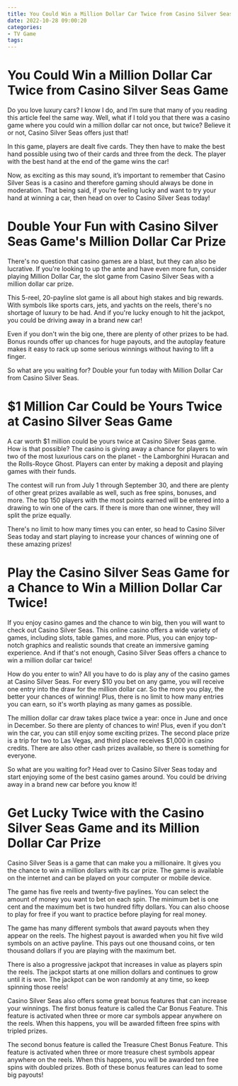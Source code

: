 ```yaml
---
title: You Could Win a Million Dollar Car Twice from Casino Silver Seas Game 
date: 2022-10-28 09:00:20
categories:
- TV Game
tags:
---
```



#  You Could Win a Million Dollar Car Twice from Casino Silver Seas Game 

Do you love luxury cars? I know I do, and I’m sure that many of you reading this article feel the same way. Well, what if I told you that there was a casino game where you could win a million dollar car not once, but twice? Believe it or not, Casino Silver Seas offers just that!

In this game, players are dealt five cards. They then have to make the best hand possible using two of their cards and three from the deck. The player with the best hand at the end of the game wins the car!

Now, as exciting as this may sound, it’s important to remember that Casino Silver Seas is a casino and therefore gaming should always be done in moderation. That being said, if you’re feeling lucky and want to try your hand at winning a car, then head on over to Casino Silver Seas today!

#  Double Your Fun with Casino Silver Seas Game's Million Dollar Car Prize 

There's no question that casino games are a blast, but they can also be lucrative. If you're looking to up the ante and have even more fun, consider playing Million Dollar Car, the slot game from Casino Silver Seas with a million dollar car prize.

This 5-reel, 20-payline slot game is all about high stakes and big rewards. With symbols like sports cars, jets, and yachts on the reels, there's no shortage of luxury to be had. And if you're lucky enough to hit the jackpot, you could be driving away in a brand new car!

Even if you don't win the big one, there are plenty of other prizes to be had. Bonus rounds offer up chances for huge payouts, and the autoplay feature makes it easy to rack up some serious winnings without having to lift a finger.

So what are you waiting for? Double your fun today with Million Dollar Car from Casino Silver Seas.

#  $1 Million Car Could be Yours Twice at Casino Silver Seas Game 

A car worth $1 million could be yours twice at Casino Silver Seas game. How is that possible? The casino is giving away a chance for players to win two of the most luxurious cars on the planet - the Lamborghini Huracan and the Rolls-Royce Ghost. Players can enter by making a deposit and playing games with their funds.

The contest will run from July 1 through September 30, and there are plenty of other great prizes available as well, such as free spins, bonuses, and more. The top 150 players with the most points earned will be entered into a drawing to win one of the cars. If there is more than one winner, they will split the prize equally.

There's no limit to how many times you can enter, so head to Casino Silver Seas today and start playing to increase your chances of winning one of these amazing prizes!

#  Play the Casino Silver Seas Game for a Chance to Win a Million Dollar Car Twice! 

If you enjoy casino games and the chance to win big, then you will want to check out Casino Silver Seas. This online casino offers a wide variety of games, including slots, table games, and more. Plus, you can enjoy top-notch graphics and realistic sounds that create an immersive gaming experience. And if that's not enough, Casino Silver Seas offers a chance to win a million dollar car twice!

How do you enter to win? All you have to do is play any of the casino games at Casino Silver Seas. For every $10 you bet on any game, you will receive one entry into the draw for the million dollar car. So the more you play, the better your chances of winning! Plus, there is no limit to how many entries you can earn, so it's worth playing as many games as possible.

The million dollar car draw takes place twice a year: once in June and once in December. So there are plenty of chances to win! Plus, even if you don't win the car, you can still enjoy some exciting prizes. The second place prize is a trip for two to Las Vegas, and third place receives $1,000 in casino credits. There are also other cash prizes available, so there is something for everyone.

So what are you waiting for? Head over to Casino Silver Seas today and start enjoying some of the best casino games around. You could be driving away in a brand new car before you know it!

#  Get Lucky Twice with the Casino Silver Seas Game and its Million Dollar Car Prize

Casino Silver Seas is a game that can make you a millionaire. It gives you the chance to win a million dollars with its car prize. The game is available on the internet and can be played on your computer or mobile device.

The game has five reels and twenty-five paylines. You can select the amount of money you want to bet on each spin. The minimum bet is one cent and the maximum bet is two hundred fifty dollars. You can also choose to play for free if you want to practice before playing for real money.

The game has many different symbols that award payouts when they appear on the reels. The highest payout is awarded when you hit five wild symbols on an active payline. This pays out one thousand coins, or ten thousand dollars if you are playing with the maximum bet.

There is also a progressive jackpot that increases in value as players spin the reels. The jackpot starts at one million dollars and continues to grow until it is won. The jackpot can be won randomly at any time, so keep spinning those reels!

Casino Silver Seas also offers some great bonus features that can increase your winnings. The first bonus feature is called the Car Bonus Feature. This feature is activated when three or more car symbols appear anywhere on the reels. When this happens, you will be awarded fifteen free spins with tripled prizes.

The second bonus feature is called the Treasure Chest Bonus Feature. This feature is activated when three or more treasure chest symbols appear anywhere on the reels. When this happens, you will be awarded ten free spins with doubled prizes. Both of these bonus features can lead to some big payouts!